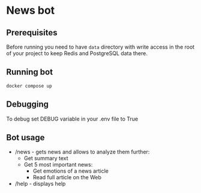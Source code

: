 # News bot

## Prerequisites
Before running you need to have `data` directory with write access in the root of your project to keep Redis and PostgreSQL data there.

## Running bot
`docker compose up`

## Debugging
To debug set DEBUG variable in your .env file to True

## Bot usage

* /news - gets news and allows to analyze them further:
  * Get summary text
  * Get 5 most important news:
    * Get emotions of a news article
    * Read full article on the Web
* /help - displays help
